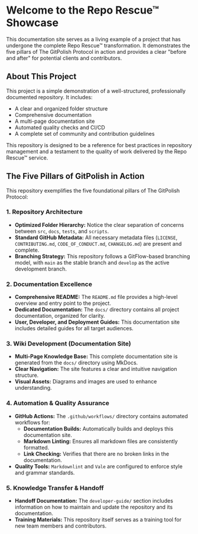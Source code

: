 # Welcome to the Repo Rescue™ Showcase

This documentation site serves as a living example of a project that has undergone the complete Repo Rescue™ transformation. It demonstrates the five pillars of The GitPolish Protocol in action and provides a clear "before and after" for potential clients and contributors.

## About This Project

This project is a simple demonstration of a well-structured, professionally documented repository. It includes:

- A clear and organized folder structure
- Comprehensive documentation
- A multi-page documentation site
- Automated quality checks and CI/CD
- A complete set of community and contribution guidelines

This repository is designed to be a reference for best practices in repository management and a testament to the quality of work delivered by the Repo Rescue™ service.

## The Five Pillars of GitPolish in Action

This repository exemplifies the five foundational pillars of The GitPolish Protocol:

### 1. Repository Architecture

- **Optimized Folder Hierarchy:** Notice the clear separation of concerns between `src`, `docs`, `tests`, and `scripts`.
- **Standard GitHub Metadata:** All necessary metadata files (`LICENSE`, `CONTRIBUTING.md`, `CODE_OF_CONDUCT.md`, `CHANGELOG.md`) are present and complete.
- **Branching Strategy:** This repository follows a GitFlow-based branching model, with `main` as the stable branch and `develop` as the active development branch.

### 2. Documentation Excellence

- **Comprehensive README:** The `README.md` file provides a high-level overview and entry point to the project.
- **Dedicated Documentation:** The `docs/` directory contains all project documentation, organized for clarity.
- **User, Developer, and Deployment Guides:** This documentation site includes detailed guides for all target audiences.

### 3. Wiki Development (Documentation Site)

- **Multi-Page Knowledge Base:** This complete documentation site is generated from the `docs/` directory using MkDocs.
- **Clear Navigation:** The site features a clear and intuitive navigation structure.
- **Visual Assets:** Diagrams and images are used to enhance understanding.

### 4. Automation & Quality Assurance

- **GitHub Actions:** The `.github/workflows/` directory contains automated workflows for:
  - **Documentation Builds:** Automatically builds and deploys this documentation site.
  - **Markdown Linting:** Ensures all markdown files are consistently formatted.
  - **Link Checking:** Verifies that there are no broken links in the documentation.
- **Quality Tools:** `Markdownlint` and `Vale` are configured to enforce style and grammar standards.

### 5. Knowledge Transfer & Handoff

- **Handoff Documentation:** The `developer-guide/` section includes information on how to maintain and update the repository and its documentation.
- **Training Materials:** This repository itself serves as a training tool for new team members and contributors.

